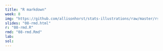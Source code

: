 ```yaml
---
title: "R markdown"
week: 8
img: "https://github.com/allisonhorst/stats-illustrations/raw/master/rstats-artwork/rmarkdown_rockstar.png"
slides: "08-rmd.html"
r: "08-rmd.R"
rmd: "08-rmd.Rmd"
lab:
sol:
---
```

